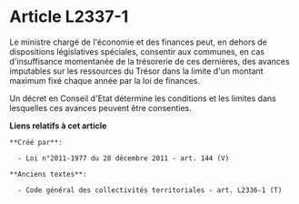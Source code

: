 # Article L2337-1

Le ministre chargé de l'économie et des finances peut, en dehors de dispositions législatives spéciales, consentir aux
communes, en cas d'insuffisance momentanée de la trésorerie de ces dernières, des avances imputables sur les ressources du
Trésor dans la limite d'un montant maximum fixé chaque année par la loi de finances.

Un décret en Conseil d'Etat détermine les conditions et les limites dans lesquelles ces avances peuvent être consenties.

**Liens relatifs à cet article**

	**Créé par**:

	  - Loi n°2011-1977 du 28 décembre 2011 - art. 144 (V)

	**Anciens textes**:

	  - Code général des collectivités territoriales - art. L2336-1 (T)
